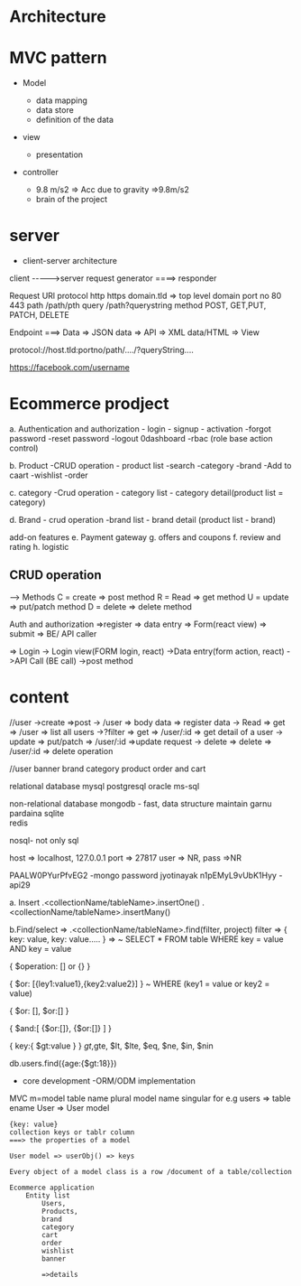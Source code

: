 # Architecture
# MVC pattern 
- Model
    - data mapping
    - data store
    - definition of the data

- view 
    - presentation
- controller
    - 9.8 m/s2 => Acc due to gravity =>9.8m/s2
    - brain of the project

# server
- client-server architecture

client ----->server
request generator ====> responder

Request
URl
protocol         http  https
domain.tld => top level domain
port no           80   443
path          /path/pth
query         /path?querystring
method          POST, GET,PUT, PATCH, DELETE

Endpoint ===> Data
        => JSON data => API
        => XML data/HTML => View

protocol://host.tld:portno/path/..../?queryString....

https://facebook.com/username



# Ecommerce prodject

a. Authentication and authorization 
     - login 
     - signup
     - activation
     -forgot password
     -reset password
     -logout
     0dashboard
     -rbac (role base action control)

b. Product
    -CRUD operation
    - product list
        -search
        -category
        -brand
    -Add to caart
    -wishlist
    -order

c. category
    -Crud operation
    - category list
    - category detail(product list = category)

d. Brand 
    - crud operation 
    -brand list
    - brand detail (product list - brand)
    

add-on features
e. Payment gateway
g. offers and coupons
f. review and rating
h. logistic

## CRUD operation
--> Methods
C = create => post method
R = Read => get method
U = update => put/patch method
D = delete => delete method

Auth and authorization
=>register
    => data entry => Form(react view)
        => submit
            => BE/ API caller

=> Login
    -> Login view(FORM login, react)
        ->Data entry(form action, react)
            ->API Call (BE call)
                ->post method


# content 
//user
 ->create
    =>post -> /user => body data => register data
 -> Read
    => get => /user => list all users
        ->?filter
    => get => /user/:id => get detail of a user
-> update
    => put/patch => /user/:id =>update request
-> delete
    => delete => /user/:id => delete operation

//user
banner
brand
category
product
order and cart

relational database
mysql
postgresql
oracle
ms-sql

non-relational database
mongodb - fast, data structure maintain garnu pardaina
sqlite  
redis

nosql- not only sql

host => localhost, 127.0.0.1
port => 27817
user => NR,
pass =>NR


PAALW0PYurPfvEG2 -mongo password
jyotinayak
n1pEMyL9vUbK1Hyy -api29


a. Insert
<activeDB>.<collectionName/tableName>.insertOne(<validd json object>)
<activeDB>.<collectionName/tableName>.insertMany(<validd json  array of objects>)

b.Find/select
=> <activeDB>.<collectionName/tableName>.find(filter, project)
filter =>
{
    key: value,
    key: value.....
}
=> ~ SELECT * FROM table WHERE  key = value AND key = value

{
    $operation: [] or {}
}

{
    $or: [{ley1:value1},{key2:value2}]
}
~ WHERE (key1 = value or key2 = value)

{
    $or: [],
    $or:[]
}

{
    $and:[
        {$or:[]},
        {$or:[]}
    ]
}

{
    key:{
        $gt:value
    }
}
$gt,$gte, $lt, $lte, $eq, $ne, $in, $nin

db.users.find({age:{$gt:18}})


- core development
-ORM/ODM implementation

MVC
m=model
        table name plural
        model name singular
        for e.g 
        users => table ename
        User => User model

    {key: value}
    collection keys or tablr column
    ===> the properties of a model

    User model => userObj() => keys

    Every object of a model class is a row /document of a table/collection

    Ecommerce application
        Entity list
            Users,
            Products,
            brand
            category
            cart
            order
            wishlist
            banner

            =>details
